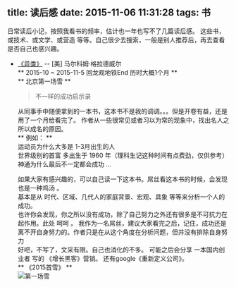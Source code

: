 title: 读后感
date: 2015-11-06 11:31:28
tags: 书
---

日常读后小记，按照我看书的频率，估计也一年也写不了几篇读后感。
这些书，或技术、或文学、或营造 等等。自己很少去搜索，一般是别人推荐后，再去查看是否自己也感兴趣。

* [《异类》](http://book.douban.com/subject/3688489/) -- [美] 马尔科姆·格拉德威尔  
    ** 2015-10 ~ 2015-11-5 回龙观地铁End 历时大概1个月  **  
    ** 北京第一场雪 **
    > 不一样的成功启示录

    从同事手中随便拿到的一本书，这本书不是我的调调。。。但是开卷有益，还是用了一个月给看完了。
    作者从一些很常见或者习以为常的现象中，找出名人之所以成名的原因。  
    ** 例如：  **  
    运动员为什么大多是 1-3月出生的人  
    世界级别的首富 多出生于 1960 年（理科生记这种时间有点费劲，仅供参考）  
    神通为什么最后不一定都会成功
    ...  

    如果大家有感兴趣的，可以自己读一下这本书。屌丝看这本书的时候，会发现也是一种鸡汤 。  
    基本是从 时代、区域、几代人的家庭背景、宏观、具象 等等来分析一个人的成功。  
    也许你会发现，你之所以没有成功，除了自己努力之外还有很多是不可抗力在起作用。此处 呵呵 。 我作为一名屌丝，建议大家看完之后，记住，成功还是离不开自身努力的。作者只是在从这个角度在分析问题，但并没有排除自身努力  
    好吧，不写了，文采有限。自己也消化的不多。 可能之后会分享 一本国内创业者 写的 《增长黑客》营销。
    还有google《重新定义公司》。  
    ** 《2015首雪》  **  
    ![第一场雪](../../../../img/snow.jpg)
